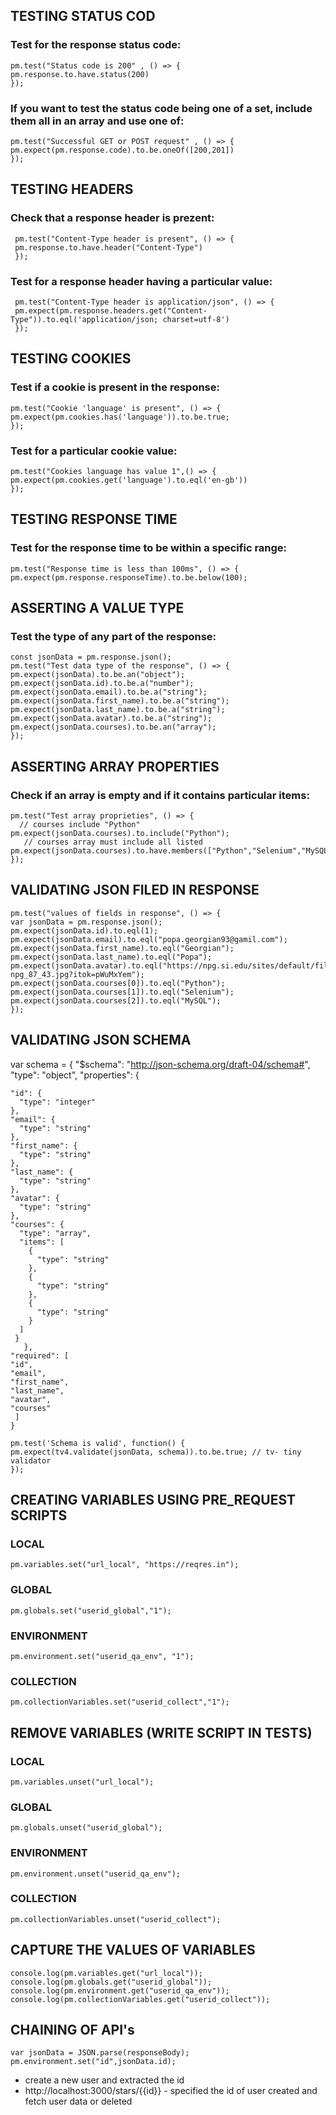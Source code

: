 
    
## TESTING STATUS COD

### Test for the response status code:

    pm.test("Status code is 200" , () => {
    pm.response.to.have.status(200)
    }); 

### If you want to test the status code being one of a set, include them all in an array and use one of:

    pm.test("Successful GET or POST request" , () => {
    pm.expect(pm.response.code).to.be.oneOf([200,201])
    });

  
## TESTING HEADERS

### Check that a response header is prezent:
       
     pm.test("Content-Type header is present", () => {
     pm.response.to.have.header("Content-Type")
     });

### Test for a response header having a particular value: 

     pm.test("Content-Type header is application/json", () => {
     pm.expect(pm.response.headers.get("Content-Type")).to.eql('application/json; charset=utf-8')
     });

## TESTING COOKIES

### Test if a cookie is present in the response:

    pm.test("Cookie 'language' is present", () => {
    pm.expect(pm.cookies.has('language')).to.be.true;
    });

### Test for a particular cookie value:

    pm.test("Cookies language has value 1",() => {
    pm.expect(pm.cookies.get('language').to.eql('en-gb'))
    });

## TESTING RESPONSE TIME

### Test for the response time to be within a specific range:

    pm.test("Response time is less than 100ms", () => {
    pm.expect(pm.response.responseTime).to.be.below(100);
    


## ASSERTING A VALUE TYPE

### Test the type of any part of the response:

    const jsonData = pm.response.json();
    pm.test("Test data type of the response", () => {
    pm.expect(jsonData).to.be.an("object");
    pm.expect(jsonData.id).to.be.a("number");
    pm.expect(jsonData.email).to.be.a("string");
    pm.expect(jsonData.first_name).to.be.a("string");
    pm.expect(jsonData.last_name).to.be.a("string");
    pm.expect(jsonData.avatar).to.be.a("string");
    pm.expect(jsonData.courses).to.be.an("array");
    });
    
## ASSERTING ARRAY PROPERTIES

### Check if an array is empty and if it contains particular items:

    pm.test("Test array proprieties", () => {
      // courses include "Python"
    pm.expect(jsonData.courses).to.include("Python");
       // courses array must include all listed
    pm.expect(jsonData.courses).to.have.members(["Python","Selenium","MySQL"]);
    });
    
## VALIDATING JSON FILED IN RESPONSE

    pm.test("values of fields in response", () => {
    var jsonData = pm.response.json();
    pm.expect(jsonData.id).to.eql(1);
    pm.expect(jsonData.email).to.eql("popa.georgian93@gamil.com");
    pm.expect(jsonData.first_name).to.eql("Georgian");
    pm.expect(jsonData.last_name).to.eql("Popa");
    pm.expect(jsonData.avatar).to.eql("https://npg.si.edu/sites/default/files/styles/grid_wider/public/promotion/npg-npg_87_43.jpg?itok=pWuMxYem");
    pm.expect(jsonData.courses[0]).to.eql("Python");
    pm.expect(jsonData.courses[1]).to.eql("Selenium");
    pm.expect(jsonData.courses[2]).to.eql("MySQL");
    });
    
## VALIDATING JSON SCHEMA

  var schema = {
  "$schema": "http://json-schema.org/draft-04/schema#",
  "type": "object",
  "properties": {
  
    "id": {
      "type": "integer"
    },
    "email": {
      "type": "string"
    },
    "first_name": {
      "type": "string"
    },
    "last_name": {
      "type": "string"
    },
    "avatar": {
      "type": "string"
    },
    "courses": {
      "type": "array",
      "items": [
        {
          "type": "string"
        },
        {
          "type": "string"
        },
        {
          "type": "string"
        }
      ]
     }
       },
    "required": [
    "id",
    "email",
    "first_name",
    "last_name",
    "avatar",
    "courses"
     ]
    }

    pm.test('Schema is valid', function() {
    pm.expect(tv4.validate(jsonData, schema)).to.be.true; // tv- tiny validator
    });

## CREATING VARIABLES USING PRE_REQUEST SCRIPTS

### LOCAL 
    pm.variables.set("url_local", "https://reqres.in");

### GLOBAL 
    pm.globals.set("userid_global","1");

### ENVIRONMENT 
    pm.environment.set("userid_qa_env", "1");

### COLLECTION
    pm.collectionVariables.set("userid_collect","1");
    
    
## REMOVE VARIABLES (WRITE SCRIPT IN TESTS)

### LOCAL 
    pm.variables.unset("url_local");

### GLOBAL 
    pm.globals.unset("userid_global");

### ENVIRONMENT 
    pm.environment.unset("userid_qa_env");

### COLLECTION
    pm.collectionVariables.unset("userid_collect");

## CAPTURE THE VALUES OF VARIABLES

    console.log(pm.variables.get("url_local"));
    console.log(pm.globals.get("userid_global"));
    console.log(pm.environment.get("userid_qa_env"));
    console.log(pm.collectionVariables.get("userid_collect"));
    
## CHAINING OF API's
    
    var jsonData = JSON.parse(responseBody);
    pm.environment.set("id",jsonData.id);
     
        
*  create a new user and extracted the id   
*  http://localhost:3000/stars/{{id}} - specified the id of user created and fetch user data or deleted

